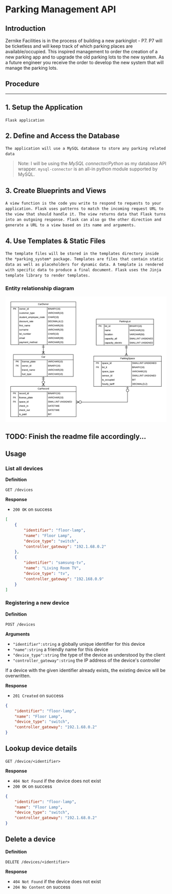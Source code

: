 # Parking Management API
## Introduction
Zernike Facilities is in the process of building a new parkinglot - P7. P7 will be ticketless and will keep track of which parking places are available/occupied. This inspired management to order the creation of a new parking app and to upgrade the old parking lots to the new system. As a future engineer you receive the order to develop the new system that will manage the parking lots.
## Procedure
---
## 1. Setup the Application
`Flask application`
## 2. Define and Access the Database
`The application will use a MySQL database to store any parking related data`
>Note: I will be using the *MySQL connector/Python* as my database API wrapper. `mysql-connector` is an all-in python module supported by MySQL.
## 3. Create Blueprints and Views
`A view function is the code you write to respond to requests to your application. Flask uses patterns to match the incoming request URL to the view that should handle it. The view returns data that Flask turns into an outgoing response. Flask can also go the other direction and generate a URL to a view based on its name and arguments.`
## 4. Use Templates & Static Files
`The template files will be stored in the templates directory inside the *parking_system* package. Templates are files that contain static data as well as placeholders for dynamic data. A template is rendered with specific data to produce a final document. Flask uses the Jinja template library to render templates.`

### Entity relationship diagram
<img src=./res/erd.png width=600>


## TODO: Finish the readme file accordingly...
## Usage

### List all devices

**Definition**

`GET /devices`

**Response**

- `200 OK` on success

```json
[
    {
        "identifier": "floor-lamp",
        "name": "Floor Lamp",
        "device_type": "switch",
        "controller_gateway": "192.1.68.0.2"
    },
    {
        "identifier": "samsung-tv",
        "name": "Living Room TV",
        "device_type": "tv",
        "controller_gateway": "192.168.0.9"
    }
]
```

### Registering a new device

**Definition**

`POST /devices`

**Arguments**

- `"identifier":string` a globally unique identifier for this device
- `"name":string` a friendly name for this device
- `"device_type":string` the type of the device as understood by the client
- `"controller_gateway":string` the IP address of the device's controller

If a device with the given identifier already exists, the existing device will be overwritten.

**Response**

- `201 Created` on success

```json
{
    "identifier": "floor-lamp",
    "name": "Floor Lamp",
    "device_type": "switch",
    "controller_gateway": "192.1.68.0.2"
}
```

## Lookup device details

`GET /device/<identifier>`

**Response**

- `404 Not Found` if the device does not exist
- `200 OK` on success

```json
{
    "identifier": "floor-lamp",
    "name": "Floor Lamp",
    "device_type": "switch",
    "controller_gateway": "192.1.68.0.2"
}
```

## Delete a device

**Definition**

`DELETE /devices/<identifier>`

**Response**

- `404 Not Found` if the device does not exist
- `204 No Content` on success
